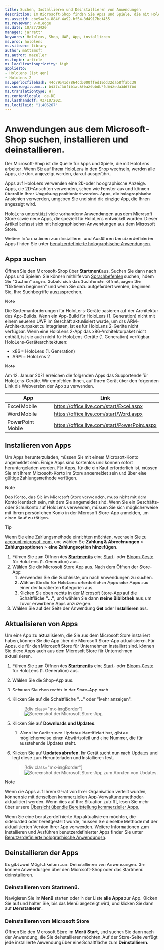 ```yaml
---
title: Suchen, Installieren und Deinstallieren von Anwendungen
description: Im Microsoft-Shop finden Sie Apps und Spiele, die mit HoloLens arbeiten.  Erfahren Sie mehr über das Suchen, Installieren und Deinstallieren von holographischen Apps.
ms.assetid: cbe9aa3a-884f-4a92-bf54-8d4917bc3435
ms.reviewer: v-miegge
ms.date: 10/27/2020
manager: jarrettr
keywords: Hololens, Shop, UWP, App, installieren
ms.prod: hololens
ms.sitesec: library
author: mattzmsft
ms.author: mazeller
ms.topic: article
ms.localizationpriority: high
appliesto:
- HoloLens (1st gen)
- HoloLens 2
ms.openlocfilehash: 44c79a41d7864cd6000ffed1bdd32dab8ffabc39
ms.sourcegitcommit: b437c738f101ac870a29bbdb7fd642eda3d67f00
ms.translationtype: HT
ms.contentlocale: de-DE
ms.lasthandoff: 03/10/2021
ms.locfileid: "11406267"
---
```

# <a name="find-install-and-uninstall-applications-from-the-microsoft-store"></a>Anwendungen aus dem Microsoft-Shop suchen, installieren und deinstallieren.

Der Microsoft-Shop ist die Quelle für Apps und Spiele, die mit HoloLens arbeiten. Wenn Sie auf Ihrem HoloLens in den Shop wechseln, werden alle Apps, die dort angezeigt werden, darauf ausgeführt.

Apps auf HoloLens verwenden eine 2D-oder holographische Anzeige. Apps, die 2D-Ansichten verwenden, sehen wie Fenster aus und können überall in Ihrer Umgebung positioniert werden. Apps, die holographische Ansichten verwenden, umgeben Sie und sind die einzige App, die Ihnen angezeigt wird.

HoloLens unterstützt viele vorhandene Anwendungen aus dem Microsoft Store sowie neue Apps, die speziell für HoloLens entwickelt wurden.  Dieser Artikel befasst sich mit holographischen Anwendungen aus dem Microsoft Store.

Weitere Informationen zum Installieren und Ausführen benutzerdefinierter Apps finden Sie unter [benutzerdefinierte holographische Anwendungen](holographic-custom-apps.md).

## <a name="find-apps"></a>Apps suchen

Öffnen Sie den Microsoft-Shop über **Startmenü**aus. Suchen Sie dann nach Apps und Spielen. Sie können mithilfe von [Sprachbefehlen](hololens-cortana.md) suchen, indem Sie "Suchen" sagen. Sobald sich das Suchfenster öffnet, sagen Sie "Diktieren beginnen" und wenn Sie dazu aufgefordert werden, beginnen Sie, Ihre Suchbegriffe auszusprechen.

> [!NOTE]
> Die Systemanforderungen für HoloLens-Geräte basieren auf der Architektur des App-Builds. Wenn ein App-Build für HoloLens (1. Generation) nicht mit einem neueren UWP im Geschäft aktualisiert wurde, um das ARM-Architekturpaket zu integrieren, ist es für HoloLens 2-Geräte nicht verfügbar. Wenn eine HoloLens 2-App das x86-Architekturpaket nicht enthält, ist sie auch nicht für HoloLens-Geräte (1. Generation) verfügbar. HoloLens-Gerätearchitekturen:
> - x86 = HoloLens (1. Generation)
> - ARM = HoloLens 2

> [!NOTE]
> Am 12. Januar 2021 erreichen die folgenden Apps das Supportende für HoloLens-Geräte. Wir empfehlen Ihnen, auf Ihrem Gerät über den folgenden Link die Webversion der App zu verwenden.

| App        | Link                                          |
|------------|-----------------------------------------------|
| Excel Mobile      | https://office.live.com/start/Excel.aspx      |
| Word Mobile       | https://office.live.com/start/Word.aspx       |
| PowerPoint Mobile | https://office.live.com/start/PowerPoint.aspx |

## <a name="install-apps"></a>Installieren von Apps

Um Apps herunterzuladen, müssen Sie mit einem Microsoft-Konto angemeldet sein. Einige Apps sind kostenlos und können sofort heruntergeladen werden. Für Apps, für die ein Kauf erforderlich ist, müssen Sie mit Ihrem Microsoft-Konto im Store angemeldet sein und über eine gültige Zahlungsmethode verfügen.
> [!NOTE]
> Das Konto, das Sie im Microsoft Store verwenden, muss nicht mit dem Konto identisch sein, mit dem Sie angemeldet sind. Wenn Sie ein Geschäfts- oder Schulkonto auf HoloLens verwenden, müssen Sie sich möglicherweise mit Ihrem persönlichen Konto in der Microsoft Store-App anmelden, um einen Kauf zu tätigen.

> [!TIP]
> Wenn Sie eine Zahlungsmethode einrichten möchten, wechseln Sie zu [account.microsoft.com](https://account.microsoft.com/), und wählen Sie **Zahlung & Abrechnungen** > **Zahlungsoptionen** > **eine Zahlungsoption hinzufügen**.

1. Führen Sie zum Öffnen des [**Startmenüs**](holographic-home.md) eine [ Start](https://docs.microsoft.com/hololens/hololens2-basic-usage#start-gesture)- oder [Bloom-Geste](hololens1-basic-usage.md) für HoloLens (1. Generation) aus.
1. Wählen Sie die Microsoft Store App aus. Nach dem Öffnen der Store-App:
   1. Verwenden Sie die Suchleiste, um nach Anwendungen zu suchen. 
   1. Wählen Sie die für HoloLens erforderlichen Apps oder Apps aus einer der kuratierten Kategorien aus.
   1. Klicken Sie oben rechts in der Microsoft Store-App auf die Schaltfläche **"..."**, und wählen Sie dann **meine Bibliothek** aus, um zuvor erworbene Apps anzuzeigen.
1. Wählen Sie auf der Seite der Anwendung **Get** oder **Installieren** aus.

## <a name="update-apps"></a>Aktualisieren von Apps
Um eine App zu aktualisieren, die Sie aus dem Microsoft Store installiert haben, können Sie die App über die Microsoft Store-App aktualisieren. Für Apps, die für den Microsoft Store für Unternehmen installiert sind, können Sie diese Apps auch aus dem Microsoft Store für Unternehmen aktualisieren. 
1. Führen Sie zum Öffnen des [**Startmenüs**](holographic-home.md) eine [ Start](https://docs.microsoft.com/hololens/hololens2-basic-usage#start-gesture)- oder [Bloom-Geste](hololens1-basic-usage.md) für HoloLens (1. Generation) aus.
1. Wählen Sie die Shop-App aus.
1. Schauen Sie oben rechts in der Store-App nach. 
1. Klicken Sie auf die Schaltfläche **"..."** oder "Mehr anzeigen".

   > [!div class="mx-imgBorder"]
   > ![Screenshot der Microsoft Store-App.](images/store-update-1.png)

1. Klicken Sie auf **Downloads und Updates**.
    1. Wenn Ihr Gerät zuvor Updates identifiziert hat, gibt es möglicherweise einen Abwärtspfeil und eine Nummer, die für ausstehende Updates steht.
1. Klicken Sie auf **Updates abrufen**. Ihr Gerät sucht nun nach Updates und legt diese zum Herunterladen und Installieren fest. 
 
   > [!div class="mx-imgBorder"]
   > ![Screenshot der Microsoft Store-App zum Abrufen von Updates.](images/store-update-2.png.jpg)

> [!NOTE]
> Wenn die Apps auf Ihrem Gerät von Ihrer Organisation verteilt wurden, können sie mit denselben kommerziellen App-Verwaltungsmethoden aktualisiert werden. Wenn dies auf Ihre Situation zutrifft, lesen Sie mehr über unsere [Übersicht über die Bereitstellung kommerzieller Apps.](app-deploy-overview.md)
>
> Wenn Sie eine benutzerdefinierte App aktualisieren möchten, die sideloaded oder bereitgestellt wurde, müssen Sie dieselbe Methode mit der aktualisierten Version Ihrer App verwenden. Weitere Informationen zum Installieren und Ausführen benutzerdefinierter Apps finden Sie unter [Benutzerdefinierte holographische Anwendungen](holographic-custom-apps.md).

## <a name="uninstall-apps"></a>Deinstallieren der Apps

Es gibt zwei Möglichkeiten zum Deinstallieren von Anwendungen.  Sie können Anwendungen über den Microsoft-Shop oder das Startmenü deinstallieren.

### <a name="uninstall-from-the-start-menu"></a>Deinstallieren vom Startmenü.

Navigieren Sie im **Menü** starten oder in der Liste **alle Apps** zur App. Klicken Sie auf und halten Sie, bis das Menü angezeigt wird, und klicken Sie dann auf **Deinstallieren**.

### <a name="uninstall-from-the-microsoft-store"></a>Deinstallieren vom Microsoft Store

Öffnen Sie den Microsoft Store im **Menü Start,** und suchen Sie dann nach der Anwendung, die Sie deinstallieren möchten.  Auf der Store-Seite verfügt jede installierte Anwendung über eine Schaltfläche zum **Deinstallieren.**
